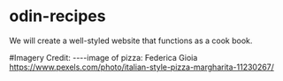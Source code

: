 # odin-recipes
We will create a well-styled website that functions as a cook book.

#Imagery Credit:
----image of pizza: Federica Gioia https://www.pexels.com/photo/italian-style-pizza-margharita-11230267/


